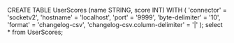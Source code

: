 CREATE TABLE UserScores (name STRING, score INT)
WITH (
'connector' = 'socketv2',
'hostname' = 'localhost',
'port' = '9999',
'byte-delimiter' = '10',
'format' = 'changelog-csv',
'changelog-csv.column-delimiter' = '|'
);
select * from UserScores;